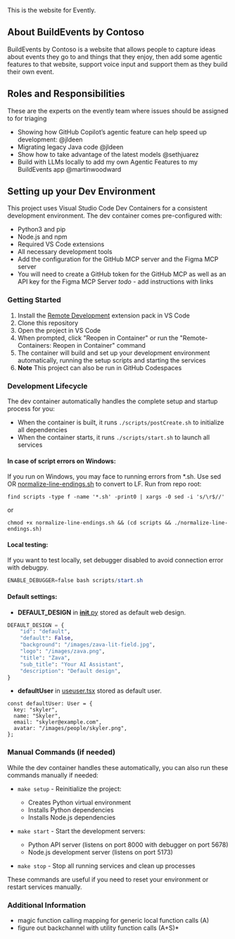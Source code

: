 This is the website for Evently.

## About BuildEvents by Contoso
BuildEvents by Contoso is a website that allows people to capture ideas about events they go to and things that they enjoy, then add some agentic features to that website, support voice input and support them as they build their own event.

## Roles and Responsibilities
These are the experts on the evently team where issues should be assigned to for triaging
 - Showing how GitHub Copilot’s agentic feature can help speed up development: @jldeen
 - Migrating legacy Java code @jldeen
 - Show how to take advantage of the latest models @sethjuarez
 - Build with LLMs locally to add my own Agentic Features to my BuildEvents app @martinwoodward

## Setting up your Dev Environment
This project uses Visual Studio Code Dev Containers for a consistent development environment. The dev container comes pre-configured with:
- Python3 and pip
- Node.js and npm
- Required VS Code extensions
- All necessary development tools
- Add the configuration for the GitHub MCP server and the Figma MCP server
- You will need to create a GitHub token for the GitHub MCP as well as an API key for the Figma MCP Server *todo* - add instructions with links

### Getting Started
1. Install the [Remote Development](https://marketplace.visualstudio.com/items?itemName=ms-vscode-remote.vscode-remote-extensionpack) extension pack in VS Code
2. Clone this repository
3. Open the project in VS Code
4. When prompted, click "Reopen in Container" or run the "Remote-Containers: Reopen in Container" command
5. The container will build and set up your development environment automatically, running the setup scripts and starting the services
6. **Note** This project can also be run in GitHub Codespaces

### Development Lifecycle
The dev container automatically handles the complete setup and startup process for you:
- When the container is built, it runs `./scripts/postCreate.sh` to initialize all dependencies
- When the container starts, it runs `./scripts/start.sh` to launch all services

#### In case of script errors on Windows:
If you run on Windows, you may face to running errors from *.sh.
Use sed OR [normalize-line-endings.sh](./scripts/normalize-line-endings.sh) to convert to LF. Run from repo root:

``` using sed
find scripts -type f -name '*.sh' -print0 | xargs -0 sed -i 's/\r$//'
```
or
```using normalize-line-endings.sh
chmod +x normalize-line-endings.sh && (cd scripts && ./normalize-line-endings.sh)
```

#### Local testing:
If you want to test locally, set debugger disabled to avoid connection error with debugpy.

```powershell
ENABLE_DEBUGGER=false bash scripts/start.sh
```

#### Default settings:

- **DEFAULT_DESIGN** in [__init__.py](./api/design/__init__.py) stored as default web design.

```__init__.py
DEFAULT_DESIGN = {
    "id": "default",
    "default": False,
    "background": "/images/zava-lit-field.jpg",
    "logo": "/images/zava.png",
    "title": "Zava",
    "sub_title": "Your AI Assistant",
    "description": "Default design",
}
```

- **defaultUser** in [useuser.tsx](./web/store/useuser.tsx) stored as default user.

```useuser.tsx
const defaultUser: User = {
  key: "skyler",
  name: "Skyler",
  email: "skyler@example.com",
  avatar: "/images/people/skyler.png",
};
```


### Manual Commands (if needed)
While the dev container handles these automatically, you can also run these commands manually if needed:

- `make setup` - Reinitialize the project:
  - Creates Python virtual environment
  - Installs Python dependencies
  - Installs Node.js dependencies

- `make start` - Start the development servers:
  - Python API server (listens on port 8000 with debugger on port 5678)
  - Node.js development server (listens on port 5173)
  
- `make stop` - Stop all running services and clean up processes

These commands are useful if you need to reset your environment or restart services manually.

### Additional Information
- magic function calling mapping for generic local function calls (A)
- figure out backchannel with utility function calls (A+S)*
